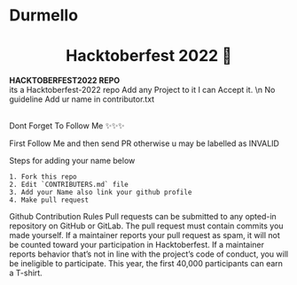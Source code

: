 # Durmello
<h1 align="center"> Hacktoberfest 2022 🎉</h1>
<div align="centre">
    <b>HACKTOBERFEST2022 REPO</b>
</div>
its a Hacktoberfest-2022 repo
Add any Project to it I can Accept it.
\n No guideline
Add ur name in contributor.txt

<br>Dont Forget To Follow Me ✨✨✨</br>

First Follow Me and then send PR otherwise u may be labelled as INVALID

Steps for adding your name below

    1. Fork this repo
    2. Edit `CONTRIBUTERS.md` file
    3. Add your Name also link your github profile
    4. Make pull request

Github Contribution Rules
Pull requests can be submitted to any opted-in repository on GitHub or GitLab.
The pull request must contain commits you made yourself.
If a maintainer reports your pull request as spam, it will not be counted toward your participation in Hacktoberfest.
If a maintainer reports behavior that’s not in line with the project’s code of conduct, you will be ineligible to participate.
This year, the first 40,000 participants can earn a T-shirt.




